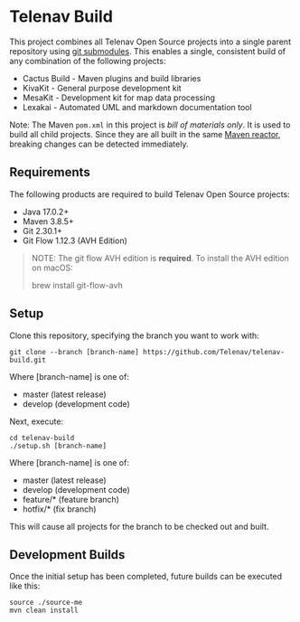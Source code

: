 
Telenav Build
=============

This project combines all Telenav Open Source projects into a single parent repository 
using [git submodules](https://git-scm.com/book/en/v2/Git-Tools-Submodules). This enables a single,
consistent build of any combination of the following projects:

 * Cactus Build - Maven plugins and build libraries
 * KivaKit - General purpose development kit
 * MesaKit - Development kit for map data processing
 * Lexakai - Automated UML and markdown documentation tool

Note: The Maven `pom.xml` in this project is _bill of materials only_. It is used to build all child projects.
Since they are all built in the same [Maven reactor](https://books.sonatype.com/mvnref-book/reference/_using_advanced_reactor_options.html),
breaking changes can be detected immediately.

## Requirements

The following products are required to build Telenav Open Source projects:

 - Java 17.0.2+
 - Maven 3.8.5+
 - Git 2.30.1+
 - Git Flow 1.12.3 (AVH Edition)

> NOTE: The git flow AVH edition is **required**. To install the AVH edition on macOS:
> 
> brew install git-flow-avh

## Setup

Clone this repository, specifying the branch you want to work with:

```
git clone --branch [branch-name] https://github.com/Telenav/telenav-build.git
```

Where [branch-name] is one of:

 - master (latest release)
 - develop (development code)

Next, execute:

```
cd telenav-build
./setup.sh [branch-name]
```

Where [branch-name] is one of:

 - master (latest release)
 - develop (development code)
 - feature/* (feature branch)
 - hotfix/* (fix branch)

This will cause all projects for the branch to be checked out and built.

## Development Builds

Once the initial setup has been completed, future builds can be executed like this:

```
source ./source-me
mvn clean install
```
